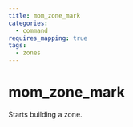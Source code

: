 ```yaml
---
title: mom_zone_mark
categories:
  - command
requires_mapping: true
tags:
  - zones
---
```


# mom_zone_mark

Starts building a zone.
